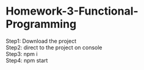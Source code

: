 # Homework-3-Functional-Programming
Step1: Download the project<br>
Step2: direct to the project on console<br>
Step3: npm i<br>
Step4: npm start
